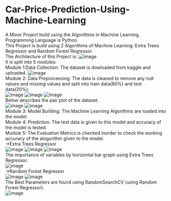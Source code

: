 # Car-Price-Prediction-Using-Machine-Learning
A Minor Project build using the Algorithms in Machine Learning.  
Programming Language is Python.  
This Project is build using 2 Algorithms of Machine Learning: Extra Trees Regressor and Random Forest Regressor.  
The Architecture of this Project is:
![image](https://github.com/NehaSree19/Car-Price-Prediction-Using-Machine-Learning/assets/92450770/5cecd01a-03d3-4eb5-8b5b-680d91859780)  
It is split into 5 modules:  
Module 1:Data Collection: The dataset is dowloaded from kaggle and uploaded.
![image](https://github.com/NehaSree19/Car-Price-Prediction-Using-Machine-Learning/assets/92450770/bbcf636b-deba-48d5-9020-2393d1f88aa8)  
Module 2: Data Preproceesing: The data is cleaned to remove any null values and missing values and split into train data(80%) and test data(20%).  
![image](https://github.com/NehaSree19/Car-Price-Prediction-Using-Machine-Learning/assets/92450770/dcaa245d-e8d2-487c-a9bf-36177162c5e7)
![image](https://github.com/NehaSree19/Car-Price-Prediction-Using-Machine-Learning/assets/92450770/338175f7-3d62-43c1-a446-a74415a5aa64)
![image](https://github.com/NehaSree19/Car-Price-Prediction-Using-Machine-Learning/assets/92450770/8df1da73-0111-45e0-9465-aba67a20bb6f)  
Below describes the pair plot of the dataset.  
![image](https://github.com/NehaSree19/Car-Price-Prediction-Using-Machine-Learning/assets/92450770/3816a599-ef7b-4081-9598-45cdab913904)
![image](https://github.com/NehaSree19/Car-Price-Prediction-Using-Machine-Learning/assets/92450770/2c14ee15-cfab-40d9-8f5b-f3ea737137e9)  
Module 3: Model Building: The Machine Learning Algorithms are loaded into the model.  
Module 4: Prediction: The test data is given to this model and accuracy of the model is tested.  
Module 5: The Evaluation Metrics is checked inorder to check the working accuracy of the alogorithm given to the model.  
->Extra Trees Regressor  
![image](https://github.com/NehaSree19/Car-Price-Prediction-Using-Machine-Learning/assets/92450770/7a61cf54-2bc3-45ae-865e-955022ee2217)
![image](https://github.com/NehaSree19/Car-Price-Prediction-Using-Machine-Learning/assets/92450770/3d4bb74d-daa5-4794-90a7-2d44cc6010cc)
![image](https://github.com/NehaSree19/Car-Price-Prediction-Using-Machine-Learning/assets/92450770/66613700-c31b-42d3-88f3-da1949834c39)  
The importance of variables by horizontal bar graph using Extra Trees Regressor.  
![image](https://github.com/NehaSree19/Car-Price-Prediction-Using-Machine-Learning/assets/92450770/66f96a49-825d-4e91-bdb1-acf789df5925)  
->Random Forest Regressor  
![image](https://github.com/NehaSree19/Car-Price-Prediction-Using-Machine-Learning/assets/92450770/a4157915-8ce9-48fc-8a06-7a75986d2842)
![image](https://github.com/NehaSree19/Car-Price-Prediction-Using-Machine-Learning/assets/92450770/90e4e46e-f1f1-4bd5-aae9-4a702e3f92cd)  
The Best Parameters are found using RandomSearchCV (using Random Forest Regressor).  
![image](https://github.com/NehaSree19/Car-Price-Prediction-Using-Machine-Learning/assets/92450770/dcc55796-99f7-40a9-959e-f9debfc6ec25)


